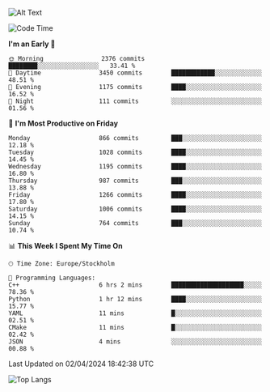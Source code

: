 ![Alt Text](https://media.tenor.com/3Gehha8RO-sAAAAC/goose-dance.gif)

<!--START_SECTION:waka-->
![Code Time](http://img.shields.io/badge/Code%20Time-35%20hrs%2023%20mins-blue)

**I'm an Early 🐤** 

```text
🌞 Morning                2376 commits        ████████░░░░░░░░░░░░░░░░░   33.41 % 
🌆 Daytime                3450 commits        ████████████░░░░░░░░░░░░░   48.51 % 
🌃 Evening                1175 commits        ████░░░░░░░░░░░░░░░░░░░░░   16.52 % 
🌙 Night                  111 commits         ░░░░░░░░░░░░░░░░░░░░░░░░░   01.56 % 
```
📅 **I'm Most Productive on Friday** 

```text
Monday                   866 commits         ███░░░░░░░░░░░░░░░░░░░░░░   12.18 % 
Tuesday                  1028 commits        ████░░░░░░░░░░░░░░░░░░░░░   14.45 % 
Wednesday                1195 commits        ████░░░░░░░░░░░░░░░░░░░░░   16.80 % 
Thursday                 987 commits         ███░░░░░░░░░░░░░░░░░░░░░░   13.88 % 
Friday                   1266 commits        ████░░░░░░░░░░░░░░░░░░░░░   17.80 % 
Saturday                 1006 commits        ████░░░░░░░░░░░░░░░░░░░░░   14.15 % 
Sunday                   764 commits         ███░░░░░░░░░░░░░░░░░░░░░░   10.74 % 
```


📊 **This Week I Spent My Time On** 

```text
🕑︎ Time Zone: Europe/Stockholm

💬 Programming Languages: 
C++                      6 hrs 2 mins        ████████████████████░░░░░   78.36 % 
Python                   1 hr 12 mins        ████░░░░░░░░░░░░░░░░░░░░░   15.77 % 
YAML                     11 mins             █░░░░░░░░░░░░░░░░░░░░░░░░   02.51 % 
CMake                    11 mins             █░░░░░░░░░░░░░░░░░░░░░░░░   02.42 % 
JSON                     4 mins              ░░░░░░░░░░░░░░░░░░░░░░░░░   00.88 % 
```


 Last Updated on 02/04/2024 18:42:38 UTC
<!--END_SECTION:waka-->

![Top Langs](https://github-readme-stats-rose-phi.vercel.app/api/top-langs/?username=jxncted\&layout=compact&hide=c,assembly,jupyter%20notebook)
